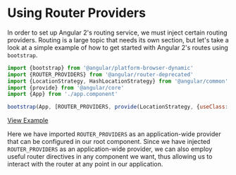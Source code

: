 # Using Router Providers

In order to set up Angular 2's routing service, we must inject certain routing providers. Routing is a large topic that needs its own section, but let's take a look at a simple example of how to get started with Angular 2's routes using `bootstrap`.  

```js
import {bootstrap} from '@angular/platform-browser-dynamic'
import {ROUTER_PROVIDERS} from '@angular/router-deprecated'
import {LocationStrategy, HashLocationStrategy} from '@angular/common'
import {provide} from '@angular/core'
import {App} from './app.component'

bootstrap(App, [ROUTER_PROVIDERS, provide(LocationStrategy, {useClass: HashLocationStrategy})]);
```

[View Example](https://plnkr.co/edit/c8tiTcT0mso4neVHuN2K?p=preview)

Here we have imported `ROUTER_PROVIDERS` as an application-wide provider
that can be configured in our root component. Since we have injected `ROUTER_PROVIDERS`
as an application-wide provider, we can also employ useful router directives in any component we want,
thus allowing us to interact with the router at any point in our application.
